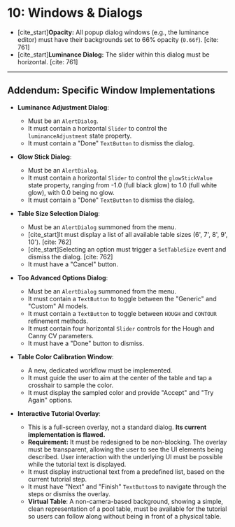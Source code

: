 # 10: Windows & Dialogs

* [cite_start]**Opacity:** All popup dialog windows (e.g., the luminance editor) must have their backgrounds set to 66% opacity (`0.66f`). [cite: 761]
* [cite_start]**Luminance Dialog:** The slider within this dialog must be horizontal. [cite: 761]

***
## Addendum: Specific Window Implementations

* **Luminance Adjustment Dialog**:
  * Must be an `AlertDialog`.
  * It must contain a horizontal `Slider` to control the `luminanceAdjustment` state property.
  * It must contain a "Done" `TextButton` to dismiss the dialog.

* **Glow Stick Dialog**:
  * Must be an `AlertDialog`.
  * It must contain a horizontal `Slider` to control the `glowStickValue` state property, ranging from -1.0 (full black glow) to 1.0 (full white glow), with 0.0 being no glow.
  * It must contain a "Done" `TextButton` to dismiss the dialog.

* **Table Size Selection Dialog**:
  * Must be an `AlertDialog` summoned from the menu.
  * [cite_start]It must display a list of all available table sizes (6', 7', 8', 9', 10'). [cite: 762]
  * [cite_start]Selecting an option must trigger a `SetTableSize` event and dismiss the dialog. [cite: 762]
  * It must have a "Cancel" button.

* **Too Advanced Options Dialog**:
  * Must be an `AlertDialog` summoned from the menu.
  * It must contain a `TextButton` to toggle between the "Generic" and "Custom" AI models.
  * It must contain a `TextButton` to toggle between `HOUGH` and `CONTOUR` refinement methods.
  * It must contain four horizontal `Slider` controls for the Hough and Canny CV parameters.
  * It must have a "Done" button to dismiss.

* **Table Color Calibration Window**:
  * A new, dedicated workflow must be implemented.
  * It must guide the user to aim at the center of the table and tap a crosshair to sample the color.
  * It must display the sampled color and provide "Accept" and "Try Again" options.

* **Interactive Tutorial Overlay**:
  * This is a full-screen overlay, not a standard dialog. **Its current implementation is flawed.**
  * **Requirement:** It must be redesigned to be non-blocking. The overlay must be transparent, allowing the user to see the UI elements being described. User interaction with the underlying UI must be possible while the tutorial text is displayed.
  * It must display instructional text from a predefined list, based on the current tutorial step.
  * It must have "Next" and "Finish" `TextButton`s to navigate through the steps or dismiss the overlay.
  * **Virtual Table**: A non-camera-based background, showing a simple, clean representation of a pool table, must be available for the tutorial so users can follow along without being in front of a physical table.